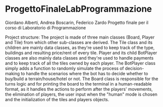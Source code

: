 # ProgettoFinaleLabProgrammazione
Giordano Alberti, Andrea Boscarin, Federico Zardo
Progetto finale per il corso di Laboratorio di Programmazione

Project structure:
The project is made of three main classes (Board, Player and Tile) from which other sub-classes are derived.
The Tile class and its children are mainly data classes, as they're used to keep track of the type, buildings
and resulting price/rent of every tile.
Player and its child BotPlayer classes are also mainly data classes and they're used to handle payments
and to keep track of all the tiles owned by each player. The BotPlayer class simply adds a function to
randomly simulate the process of decision-making to handle the scenarios where the bot has to decide whether 
to buy/build a terrain/house/hotel or not.
The Board class is responsible for the turns logic and for printing the board to the terminal in a human-readable
format, as it handles the actions to perform after the players' movements, the elimination of players, the user input
when the "human" mode is chosen and the initialization of the tiles and players objects.